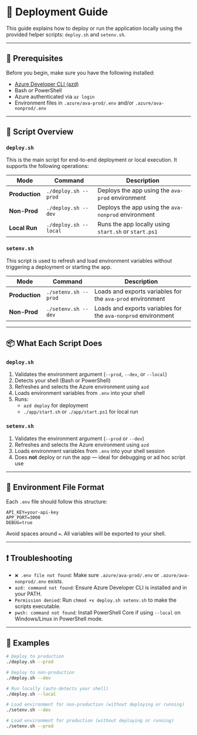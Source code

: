 # 🚀 Deployment Guide

This guide explains how to deploy or run the application locally using the provided helper scripts: `deploy.sh` and `setenv.sh`.

---

## 🔧 Prerequisites

Before you begin, make sure you have the following installed:

- [Azure Developer CLI (azd)](https://learn.microsoft.com/en-us/azure/developer/azure-developer-cli/)
- Bash or PowerShell
- Azure authenticated via `az login`
- Environment files in `.azure/ava-prod/.env` and/or `.azure/ava-nonprod/.env`

---

## 📂 Script Overview

### `deploy.sh`

This is the main script for end-to-end deployment or local execution. It supports the following operations:

| Mode           | Command               | Description                                                  |
|----------------|------------------------|--------------------------------------------------------------|
| **Production** | `./deploy.sh --prod`   | Deploys the app using the `ava-prod` environment             |
| **Non-Prod**   | `./deploy.sh --dev`    | Deploys the app using the `ava-nonprod` environment          |
| **Local Run**  | `./deploy.sh --local`  | Runs the app locally using `start.sh` or `start.ps1`         |

### `setenv.sh`

This script is used to refresh and load environment variables without triggering a deployment or starting the app.

| Mode           | Command               | Description                                                  |
|----------------|------------------------|--------------------------------------------------------------|
| **Production** | `./setenv.sh --prod`   | Loads and exports variables for the `ava-prod` environment   |
| **Non-Prod**   | `./setenv.sh --dev`    | Loads and exports variables for the `ava-nonprod` environment|

---

## 📦 What Each Script Does

### `deploy.sh`

1. Validates the environment argument (`--prod`, `--dev`, or `--local`)
2. Detects your shell (Bash or PowerShell)
3. Refreshes and selects the Azure environment using `azd`
4. Loads environment variables from `.env` into your shell
5. Runs:
   - `azd deploy` for deployment
   - `./app/start.sh` or `./app/start.ps1` for local run

### `setenv.sh`

1. Validates the environment argument (`--prod` or `--dev`)
2. Refreshes and selects the Azure environment using `azd`
3. Loads environment variables from `.env` into your shell session
4. Does **not** deploy or run the app — ideal for debugging or ad hoc script use

---

## 📝 Environment File Format

Each `.env` file should follow this structure:

```env
API_KEY=your-api-key
APP_PORT=3000
DEBUG=true
```

Avoid spaces around `=`. All variables will be exported to your shell.

---

## ❗ Troubleshooting

- `❌ .env file not found`: Make sure `.azure/ava-prod/.env` or `.azure/ava-nonprod/.env` exists.
- `azd: command not found`: Ensure Azure Developer CLI is installed and in your PATH.
- `Permission denied`: Run `chmod +x deploy.sh setenv.sh` to make the scripts executable.
- `pwsh: command not found`: Install PowerShell Core if using `--local` on Windows/Linux in PowerShell mode.

---

## 🧪 Examples

```bash
# Deploy to production
./deploy.sh --prod

# Deploy to non-production
./deploy.sh --dev

# Run locally (auto-detects your shell)
./deploy.sh --local

# Load environment for non-production (without deploying or running)
./setenv.sh --dev

# Load environment for production (without deploying or running)
./setenv.sh --prod
```